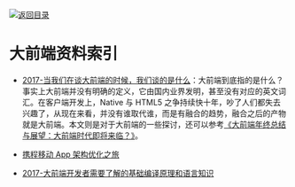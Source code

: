 [![返回目录](https://user-images.githubusercontent.com/5803001/38079637-ff0abcf0-3371-11e8-9b76-ad651620afc7.jpg)](https://github.com/wxyyxc1992/Awesome-Lists)

# 大前端资料索引

- [2017-当我们在谈大前端的时候，我们谈的是什么](https://parg.co/dVM)：大前端到底指的是什么？事实上大前端并没有明确的定义，它由国内业界发明，甚至没有对应的英文词汇。在客户端开发上，Native 与 HTML5 之争持续快十年，吵了人们都失去兴趣了，从现在来看，并没有谁取代谁，而是有融合的趋势，融合之后的产物就是大前端。本文则是对于大前端的一些探讨，还可以参考[《大前端年终总结与展望：大前端时代即将来临？》](http://6me.us/IT58a)。

* [携程移动 App 架构优化之旅](http://www.tuicool.com/articles/EnYzeib)

- [2017-大前端开发者需要了解的基础编译原理和语言知识](https://parg.co/bI9)
